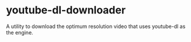 # youtube-dl-downloader
A utility to download the optimum resolution video that uses youtube-dl as the engine. 
